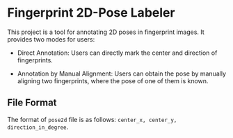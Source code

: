 # Fingerprint 2D-Pose Labeler

This project is a tool for annotating 2D poses in fingerprint images. It provides two modes for users:

- Direct Annotation: Users can directly mark the center and direction of fingerprints.

- Annotation by Manual Alignment: Users can obtain the pose by manually aligning two fingerprints, where the pose of one of them is known.

## File Format

The format of `pose2d` file is as follows: `center_x, center_y, direction_in_degree`.